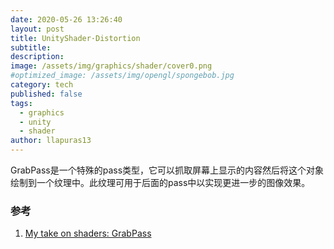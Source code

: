 ```yaml
---
date: 2020-05-26 13:26:40
layout: post
title: UnityShader·Distortion
subtitle: 
description: 
image: /assets/img/graphics/shader/cover0.png
#optimized_image: /assets/img/opengl/spongebob.jpg
category: tech
published: false
tags:
  - graphics
  - unity
  - shader
author: llapuras13
---
```


GrabPass是一个特殊的pass类型，它可以抓取屏幕上显示的内容然后将这个对象绘制到一个纹理中。此纹理可用于后面的pass中以实现更进一步的图像效果。




### 参考

1. [My take on shaders: GrabPass](https://halisavakis.com/my-take-on-shaders-grabpass/)
